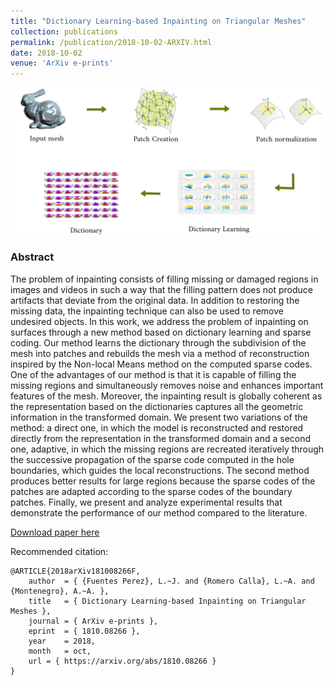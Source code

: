 ```yaml
---
title: "Dictionary Learning-based Inpainting on Triangular Meshes"
collection: publications
permalink: /publication/2018-10-02-ARXIV.html
date: 2018-10-02
venue: 'ArXiv e-prints'
---
```


![](../images/arxiv201802.png)

### Abstract 

The problem of inpainting consists of filling missing or damaged regions in images and videos in such a way that the filling pattern does not produce artifacts that deviate from the original data. In addition to restoring the missing data, the inpainting technique can also be used to remove undesired objects. In this work, we address the problem of inpainting on surfaces through a new method based on dictionary learning and sparse coding. Our method learns the dictionary through the subdivision of the mesh into patches and rebuilds the mesh via a method of reconstruction inspired by the Non-local Means method on the computed sparse codes. One of the advantages of our method is that it is capable of filling the missing regions and simultaneously removes noise and enhances important features of the mesh. Moreover, the inpainting result is globally coherent as the representation based on the dictionaries captures all the geometric information in the transformed domain. We present two variations of the method: a direct one, in which the model is reconstructed and restored directly from the representation in the transformed domain and a second one, adaptive, in which the missing regions are recreated iteratively through the successive propagation of the sparse code computed in the hole boundaries, which guides the local reconstructions. The second method produces better results for large regions because the sparse codes of the patches are adapted according to the sparse codes of the boundary patches. Finally, we present and analyze experimental results that demonstrate the performance of our method compared to the literature. 

[Download paper here](https://arxiv.org/abs/1810.08266)

Recommended citation:

```
@ARTICLE{2018arXiv181008266F,
	author	= { {Fuentes Perez}, L.~J. and {Romero Calla}, L.~A. and {Montenegro}, A.~A. },
	title	= { Dictionary Learning-based Inpainting on Triangular Meshes },
	journal	= { ArXiv e-prints },
	eprint	= { 1810.08266 },
	year	= 2018,
	month	= oct,
	url	= { https://arxiv.org/abs/1810.08266 }
}
```
